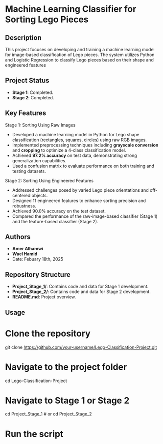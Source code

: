 # Machine Learning Classifier for Sorting Lego Pieces

## Description
This project focuses on developing and training a machine learning model for image-based classification of Lego pieces. The system utilizes Python and Logistic Regression to classify 
Lego pieces based on their shape and engineered features

## Project Status
- **Stage 1**: Completed.
- **Stage 2**: Completed.

## Key Features
Stage 1: Sorting Using Raw Images
- Developed a machine learning model in Python for Lego shape classification (rectangles, squares, circles) using raw RGB images.
- Implemented preprocessing techniques including **grayscale conversion** and **cropping** to optimize a 4-class classification model.
- Achieved **97.2% accuracy** on test data, demonstrating strong generalization capabilities.
- Used a confusion matrix to evaluate performance on both training and testing datasets.

Stage 2: Sorting Using Engineered Features
- Addressed challenges posed by varied Lego piece orientations and off-centered objects.
- Designed 11 engineered features to enhance sorting precision and robustness.
- Achieved 90.0% accuracy on the test dataset.
- Compared the performance of the raw-image-based classifier (Stage 1) and the feature-based classifier (Stage 2).

## Authors
- **Amer Alhamwi**  
- **Wael Hamid**  
- Date: Febuary 18th, 2025  

## Repository Structure
- **Project_Stage_1/**: Contains code and data for Stage 1 development.
- **Project_Stage_2/**: Contains code and data for Stage 2 development.
- **README.md**: Project overview.

## Usage
# Clone the repository
git clone https://github.com/your-username/Lego-Classification-Project.git
# Navigate to the project folder
cd Lego-Classification-Project
# Navigate to Stage 1 or Stage 2
cd Project_Stage_1  # or cd Project_Stage_2
# Run the script
